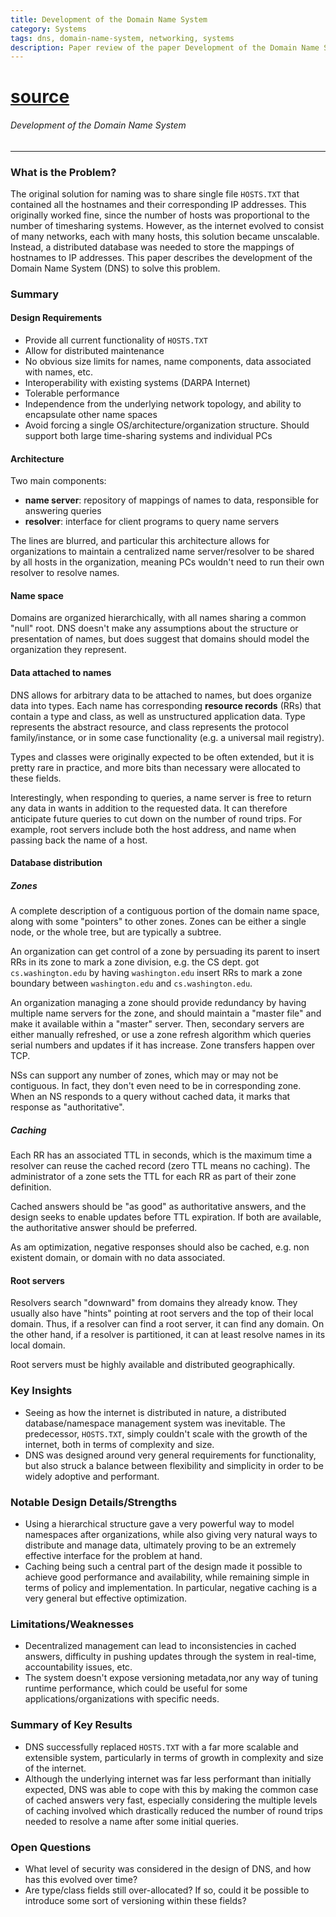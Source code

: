 ```yaml
---
title: Development of the Domain Name System
category: Systems
tags: dns, domain-name-system, networking, systems
description: Paper review of the paper Development of the Domain Name System
---
```


# [source](https://courses.cs.washington.edu/courses/cse551/09sp/papers/dns.pdf)

###### Development of the Domain Name System

---

### What is the Problem?

The original solution for naming was to share single file `HOSTS.TXT` that contained all the hostnames and their corresponding IP addresses. This originally worked fine, since the number of hosts was proportional to the number of timesharing systems. However, as the internet evolved to consist of many networks, each with many hosts, this solution became unscalable. Instead, a distributed database was needed to store the mappings of hostnames to IP addresses. This paper describes the development of the Domain Name System (DNS) to solve this problem.

### Summary

#### Design Requirements

- Provide all current functionality of `HOSTS.TXT`
- Allow for distributed maintenance
- No obvious size limits for names, name components, data associated with names, etc.
- Interoperability with existing systems (DARPA Internet)
- Tolerable performance
- Independence from the underlying network topology, and ability to encapsulate other name spaces
- Avoid forcing a single OS/architecture/organization structure. Should support both large time-sharing systems and individual PCs

#### Architecture

Two main components:
- **name server**: repository of mappings of names to data, responsible for answering queries
- **resolver**: interface for client programs to query name servers

The lines are blurred, and particular this architecture allows for organizations to maintain a centralized name server/resolver to be shared by all hosts in the organization, meaning PCs wouldn't need to run their own resolver to resolve names.

#### Name space

Domains are organized hierarchically, with all names sharing a common "null" root. DNS doesn't make any assumptions about the structure or presentation of names, but does suggest that domains should model the organization they represent.

#### Data attached to names

DNS allows for arbitrary data to be attached to names, but does organize data into types. Each name has corresponding **resource records** (RRs) that contain a type and class, as well as unstructured application data. Type represents the abstract resource, and class represents the protocol family/instance, or in some case functionality (e.g. a universal mail registry).

Types and classes were originally expected to be often extended, but it is pretty rare in practice, and more bits than necessary were allocated to these fields.

Interestingly, when responding to queries, a name server is free to return any data in wants in addition to the requested data. It can therefore anticipate future queries to cut down on the number of round trips. For example, root servers include both the host address, and name when passing back the name of a host.

#### Database distribution

##### Zones

A complete description of a contiguous portion of the domain name space, along with some "pointers" to other zones. Zones can be either a single node, or the whole tree, but are typically a subtree.

An organization can get control of a zone by persuading its parent to insert RRs in its zone to mark a zone division, e.g. the CS dept. got `cs.washington.edu` by having `washington.edu` insert RRs to mark a zone boundary between `washington.edu` and `cs.washington.edu`.

An organization managing a zone should provide redundancy by having multiple name servers for the zone, and should maintain a "master file" and make it available within a "master" server. Then, secondary servers are either manually refreshed, or use a zone refresh algorithm which queries serial numbers and updates if it has increase. Zone transfers happen over TCP.

NSs can support any number of zones, which may or may not be contiguous. In fact, they don't even need to be in corresponding zone. When an NS responds to a query without cached data, it marks that response as "authoritative".

##### Caching

Each RR has an associated TTL in seconds, which is the maximum time a resolver can reuse the cached record (zero TTL means no caching). The administrator of a zone sets the TTL for each RR as part of their zone definition.

Cached answers should be "as good" as authoritative answers, and the design seeks to enable updates before TTL expiration. If both are available, the authoritative answer should be preferred.

As am optimization, negative responses should also be cached, e.g. non existent domain, or domain with no data associated.

#### Root servers

Resolvers search "downward" from domains they already know. They usually also have "hints" pointing at root servers and the top of their local domain. Thus, if a resolver can find a root server, it can find any domain. On the other hand, if a resolver is partitioned, it can at least resolve names in its local domain.

Root servers must be highly available and distributed geographically.

### Key Insights

- Seeing as how the internet is distributed in nature, a distributed database/namespace management system was inevitable. The predecessor, `HOSTS.TXT`, simply couldn't scale with the growth of the internet, both in terms of complexity and size.
- DNS was designed around very general requirements for functionality, but also struck a balance between flexibility and simplicity in order to be widely adoptive and performant.

### Notable Design Details/Strengths

- Using a hierarchical structure gave a very powerful way to model namespaces after organizations, while also giving very natural ways to distribute and manage data, ultimately proving to be an extremely effective interface for the problem at hand.
- Caching being such a central part of the design made it possible to achieve good performance and availability, while remaining simple in terms of policy and implementation. In particular, negative caching is a very general but effective optimization.

### Limitations/Weaknesses

- Decentralized management can lead to inconsistencies in cached answers, difficulty in pushing updates through the system in real-time, accountability issues, etc.
- The system doesn't expose versioning metadata,nor any way of tuning runtime performance, which could be useful for some applications/organizations with specific needs.

### Summary of Key Results

- DNS successfully replaced `HOSTS.TXT` with a far more scalable and extensible system, particularly in terms of growth in complexity and size of the internet.
- Although the underlying internet was far less performant than initially expected, DNS was able to cope with this by making the common case of cached answers very fast, especially considering the multiple levels of caching involved which drastically reduced the number of round trips needed to resolve a name after some initial queries.

### Open Questions

- What level of security was considered in the design of DNS, and how has this evolved over time?
- Are type/class fields still over-allocated? If so, could it be possible to introduce some sort of versioning within these fields?

